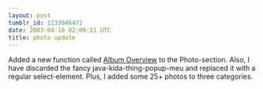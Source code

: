 ```yaml
---
layout: post
tumblr_id: 1133046472
date: 2003-04-16 02:09:21 UTC
title: photo update
---
```


Added a new function called <a href="photo_overview.asp">Album Overview</a> to the Photo-section. Also, I have discarded the fancy java-kida-thing-popup-meu and replaced it with a regular select-element. Plus, I added some 25+ photos to three categories.

